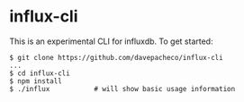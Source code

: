 # influx-cli

This is an experimental CLI for influxdb.  To get started:

```
$ git clone https://github.com/davepacheco/influx-cli
...
$ cd influx-cli
$ npm install
$ ./influx           # will show basic usage information
```
